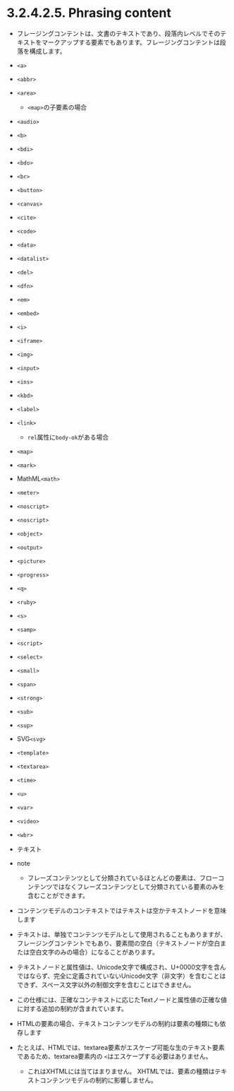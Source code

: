 # 3.2.4.2.5. Phrasing content

- フレージングコンテントは、文書のテキストであり、段落内レベルでそのテキストをマークアップする要素でもあります。フレージングコンテントは段落を構成します。

- `<a>`
- `<abbr>`
- `<area>`
    - `<map>`の子要素の場合
- `<audio>`
- `<b>`
- `<bdi>`
- `<bdo>`
- `<br>`
- `<button>`
- `<canvas>`
- `<cite>`
- `<code>`
- `<data>`
- `<datalist>`
- `<del>`
- `<dfn>`
- `<em>`
- `<embed>`
- `<i>`
- `<iframe>`
- `<img>`
- `<input>`
- `<ins>`
- `<kbd>`
- `<label>`
- `<link>`
    - `rel`属性に`body-ok`がある場合
- `<map>`
- `<mark>`
- MathML`<math>`
- `<meter>`
- `<noscript>`
- `<noscript>`
- `<object>`
- `<output>`
- `<picture>`
- `<progress>`
- `<q>`
- `<ruby>`
- `<s>`
- `<samp>`
- `<script>`
- `<select>`
- `<small>`
- `<span>`
- `<strong>`
- `<sub>`
- `<sup>`
- SVG`<svg>`
- `<template>`
- `<textarea>`
- `<time>`
- `<u>`
- `<var>`
- `<video>`
- `<wbr>`
- テキスト

- note
    - フレーズコンテンツとして分類されているほとんどの要素は、フローコンテンツではなくフレーズコンテンツとして分類されている要素のみを含むことができます。

- コンテンツモデルのコンテキストではテキストは空かテキストノードを意味します
- テキストは、単独でコンテンツモデルとして使用されることもありますが、フレージングコンテントでもあり、要素間の空白（テキストノードが空白または空白文字のみの場合）になることがあります。

- テキストノードと属性値は、Unicode文字で構成され、U+0000文字を含んではならず、完全に定義されていないUnicode文字（非文字）を含むことはできず、スペース文字以外の制御文字を含むことはできません。
- この仕様には、正確なコンテキストに応じたTextノードと属性値の正確な値に対する追加の制約が含まれています。

- HTMLの要素の場合、テキストコンテンツモデルの制約は要素の種類にも依存します
- たとえば、HTMLでは、textarea要素がエスケープ可能な生のテキスト要素であるため、textarea要素内の `<`はエスケープする必要はありません。
    - これはXHTMLには当てはまりません。 XHTMLでは、要素の種類はテキストコンテンツモデルの制約に影響しません。
